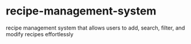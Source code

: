# recipe-management-system
recipe management system that allows users to add, search, filter, and modify recipes effortlessly
